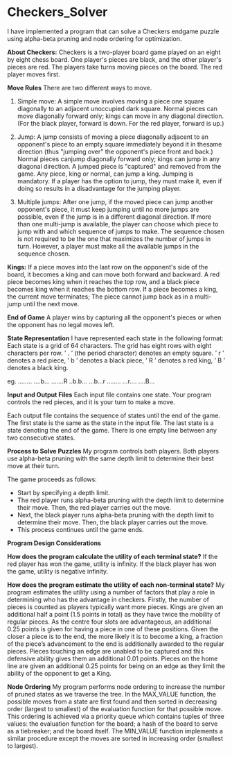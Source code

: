 # Checkers_Solver
I have implemented a program that can solve a Checkers endgame puzzle using alpha-beta pruning and node ordering for optimization.

**About Checkers:**
Checkers is a two-player board game played on an eight by eight chess board. One player's pieces
are black, and the other player's pieces are red. The players take turns moving pieces on the board.
The red player moves first.

**Move Rules**
There are two different ways to move.
1. Simple move: 
A simple move involves moving a piece one square diagonally to an adjacent unoccupied dark square. 
Normal pieces can move diagonally forward only; kings can move in any diagonal direction. (For
the black player, forward is down. For the red player, forward is up.) 

2. Jump:
A jump consists of moving a piece diagonally adjacent to an opponent's piece to an empty 
square immediately beyond it in thesame direction (thus "jumping over" the opponent's piece front and back.) 
Normal pieces canjump diagonally forward only; kings can jump in any diagonal direction. A jumped piece is
"captured" and removed from the game. Any piece, king or normal, can jump a king.
Jumping is mandatory. If a player has the option to jump, they must make it, even if doing
so results in a disadvantage for the jumping player.

3. Multiple jumps:
After one jump, if the moved piece can jump another opponent's piece, it must keep jumping until
no more jumps are possible, even if the jump is in a different diagonal direction. If more than one
multi-jump is available, the player can choose which piece to jump with and which sequence of jumps to
make. The sequence chosen is not required to be the one that maximizes the number of jumps in turn.
However, a player must make all the available jumps in the sequence chosen.

**Kings:**
If a piece moves into the last row on the opponent's side of the board, it becomes a king and
can move both forward and backward. A red piece becomes king when it reaches the top row,
and a black piece becomes king when it reaches the bottom row.
If a piece becomes a king, the current move terminates; The piece cannot jump back as in a
multi-jump until the next move.

**End of Game**
A player wins by capturing all the opponent's pieces or when the opponent has no
legal moves left.

**State Representation**
I have represented  each state in the following format:
Each state is a grid of 64 characters. The grid has eight rows with eight characters per row.
’ . ’ (the period character) denotes an empty square.
’ r ’ denotes a red piece,
’ b ’ denotes a black piece,
’ R ’ denotes a red king,
’ B ’ denotes a black king.

eg. 
........
....b...
.......R
..b.b...
...b...r
........
...r....
....B...

**Input and Output Files**
Each input file contains one state. Your program controls the red pieces, and it is your turn to make a
move.

Each output file contains the sequence of states until the end of the game. The first state is the same
as the state in the input file. The last state is a state denoting the end of the game. There is one
empty line between any two consecutive states.

**Process to Solve Puzzles**
My program controls both players. Both players use alpha-beta pruning with the same
depth limit to determine their best move at their turn.

The game proceeds as follows:
- Start by specifying a depth limit.
- The red player runs alpha-beta pruning with the depth limit to determine their move. Then, the red player carries out the move.
- Next, the black player runs alpha-beta pruning with the depth limit to determine their move.
Then, the black player carries out the move.
- This process continues until the game ends.

**Program Design Considerations**

**How does the program calculate the utility of each terminal state?**
If the red player has won the game, utility is infinity. If the black player has won the game, utility is negative infinity.

**How does the program estimate the utility of each non-terminal state?**
My program estimates the utility using a number of factors that play a role in determining who has the advantage in checkers. 
Firstly, the number of pieces is counted as players typically want more pieces. Kings are given an additional half a point 
(1.5 points in total) as they have twice the mobility of regular pieces. As the centre four slots are advantageous, an additional 
0.25 points is given for having a piece in one of these positions. Given the closer a piece is to the end, the more likely it is 
to become a king, a fraction of the piece’s advancement to the end is additionally awarded to the regular pieces. Pieces touching 
an edge are unabled to be captured and this defensive ability gives them an additional 0.01 points. Pieces on the home line are 
given an additional 0.25 points for being on an edge as they limit the ability of the opponent to get a King.

**Node Ordering**
My program performs node ordering to increase the number of pruned states as we traverse the tree. In the MAX_VALUE function, 
the possible moves from a state are first found and then sorted in decreasing order (largest to smallest) of the evaluation 
function for that possible move. This ordering is achieved via a priority queue which contains tuples of three values: the evaluation 
function for the board; a hash of the board to serve as a tiebreaker; and the board itself. The MIN_VALUE function implements a similar 
procedure except the moves are sorted in increasing order (smallest to largest).
